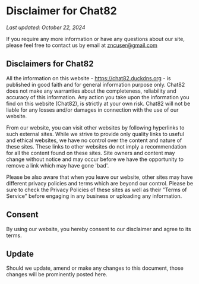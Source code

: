 # Disclaimer for Chat82
_Last updated: October 22, 2024_

If you require any more information or have any questions about our site, please feel free to contact us by email at zncuser@gmail.com

## Disclaimers for Chat82
All the information on this website - https://chat82.duckdns.org - is published in good faith and for general information purpose only. Chat82 does not make any warranties about the completeness, reliability and accuracy of this information. Any action you take upon the information you find on this website (Chat82), is strictly at your own risk. Chat82 will not be liable for any losses and/or damages in connection with the use of our website.

From our website, you can visit other websites by following hyperlinks to such external sites. While we strive to provide only quality links to useful and ethical websites, we have no control over the content and nature of these sites. These links to other websites do not imply a recommendation for all the content found on these sites. Site owners and content may change without notice and may occur before we have the opportunity to remove a link which may have gone 'bad'.

Please be also aware that when you leave our website, other sites may have different privacy policies and terms which are beyond our control. Please be sure to check the Privacy Policies of these sites as well as their "Terms of Service" before engaging in any business or uploading any information.

## Consent
By using our website, you hereby consent to our disclaimer and agree to its terms.

## Update
Should we update, amend or make any changes to this document, those changes will be prominently posted here.

